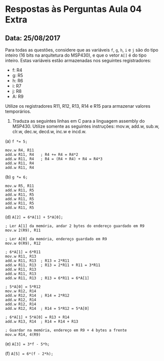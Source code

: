 # Respostas às Perguntas Aula 04 Extra
## Data: 25/08/2017
Para todas as questões, considere que as variáveis `f`, `g`, `h`, `i` e `j` são do tipo inteiro (16 bits na arquitetura do MSP430), e que o vetor `A[]` é do tipo inteiro. Estas variáveis estão armazenadas nos seguintes registradores:

- f: R4
- g: R5
- h: R6
- i: R7
- j: R8
- A: R9

Utilize os registradores R11, R12, R13, R14 e R15 para armazenar valores temporários.

1. Traduza as seguintes linhas em C para a linguagem assembly do MSP430. Utilize somente as seguintes instruções: mov.w, add.w, sub.w, clr.w, dec.w, decd.w, inc.w e incd.w.

(a) `f *= 5;`

```
mov.w R4, R11
add.w R11, R4	; R4 += R4 = R4*2
add.w R11, R4	; R4 = (R4 + R4) + R4 = R4*3
add.w R11, R4
add.w R11, R4
```

(b) `g *= 6;`

```
mov.w R5, R11
add.w R11, R5
add.w R11, R5
add.w R11, R5
add.w R11, R5
add.w R11, R5
```

(d) `A[2] = 6*A[1] + 5*A[0];`

```
; Ler A[1] da memória, andar 2 bytes do endereço guardado em R9
mov.w 2(R9), R11

; Ler A[0] da memória, endereço guardado em R9
mov.w 0(R9), R12

; 6*A[1] = 6*R11
mov.w R11, R13
add.w R11, R13	; R13 = 2*R11
add.w R11, R13	; R13 = 2*R11 + R11 = 3*R11
add.w R11, R13
add.w R11, R13
add.w R11, R13	; R13 = 6*R11 = 6*A[1]

; 5*A[0] = 5*R12
mov.w R12, R14
add.w R12, R14	; R14 = 2*R12
add.w R12, R14
add.w R12, R14
add.w R12, R14	; R14 = 5*R12 = 5*A[0]

; 6*A[1] + 5*A[0] = R13 + R14
add.w R13, R14	; R14 = R14 + R13

; Guardar na memória, endereço em R9 + 4 bytes a frente
mov.w R14, 4(R9)
```

(e) `A[3] = 3*f - 5*h;`

(f) `A[5] = 6*(f - 2*h);`
